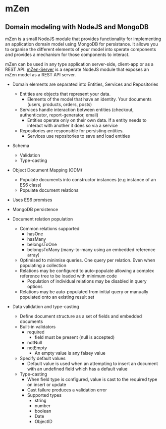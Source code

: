 # mZen
## Domain modeling with NodeJS and MongoDB 

mZen is a small NodeJS module that provides functionality for implementing an application domain model using MongoDB for persistance. It allows you to organise the different elements of your model into sperate components and provides a mechanism for those components to interact. 

mZen can be used in any type application server-side, client-app or as a REST API. [mZen-Server](https://github.com/kevin-foster/mZen-Server) is a seperate NodeJS module that exposes an mZen model as a REST API server.

- Domain elements are separated into Entities, Services and Repositories
  - Entities are objects that represent your data. 
    - Elements of the model that have an identity. Your documents (users, products, orders, posts)
  - Services handle interaction between entities (checkout, authenticator, report-generator, email)
    - Entities operate only on their own data. If a entity needs to interact with another it does so via a service
  - Repositories are responsible for persisting entities. 
    - Services use repositories to save and load entities
- Schema
  - Validation
  - Type-casting
- Object Document Mapping (ODM)
  - Populate documents into constructor instances (e.g instance of an ES6 class)
  - Populate document relations
- Uses ES6 promises

- MongoDB persistence
- Document relation population
  - Common relations supported
    - hasOne 
    - hasMany
    - belongsToOne
    - belongsToMany (many-to-many using an embedded reference array)
  - Optimised to minimise queries. One query per relation. Even when populating a collection
  - Relations may be configured to auto-populate allowing a complex reference tree to be loaded with minimum code
    - Population of individual relations may be disabled in query options 
  - Relations may be auto-populated from initial query or manually populated onto an existing result set

- Data validation and type-casting 
  - Define document structure as a set of fields and embedded documents 
  - Built-in validators
    - required 
      - field must be present (null is accepted)
    - notNull
    - notEmpty 
      - An empty value is any falsey value
  - Specify default values 
    - Default value is used when an attempting to insert an document with an undefined field which has a default value
  - Type-casting 
    - When field type is configured, value is cast to the required type on insert or update
    - Cast failure produces a validation error
    - Supported types
      - string
      - number
      - boolean
      - Date
      - ObjectID
